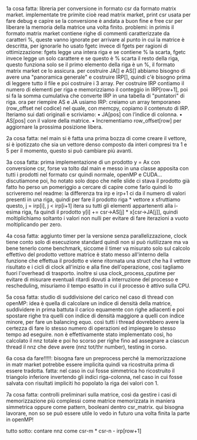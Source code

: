 1a cosa fatta: libreria per conversione in formato csr da formato matrix market. implementate tre primite cioè read matrix market, print csr usata per fare debug e capire se la conversione è andata a buon fine e free csr per liberare la memoria della matrice una volta finito. problemi: in primis il formato matrix market contiene righe di commenti caratterizzate da caratteri %, queste vanno ignorate per arrivare al punto in cui la matrice è descritta, per ignorarle ho usato fgetc invece di fgets per ragioni di ottimizzazione: fgets legge una intera riga e se contiene % la scarta, fgetc invece legge un solo carattere e se questo è % scarta il resto della riga, questo funziona solo se il primo elemento della riga è un %, il formato matrix market ce lo assicura. per costruire JA[] e AS[] abbiamo bisogno di avere una "panoramica generale" e costruire IRP[], quindi c'è bisogno prima di leggere tutto il file e poi costruire i 3 array. Per costruire IRP contiamo il numero di elementi per riga e memorizziamo il conteggio in IRP[row+1], poi si fa la somma cumulativa che converte IRP in una tabella di "puntatori" di riga. ora per riempire AS e JA usiamo IRP: creiamo un array temporaneo (row_offset nel codice) nel quale, con memcpy, copiamo il contenuto di IRP. Iteriamo sui dati originali e scriviamo:
	•	JA[pos] con l’indice di colonna.
	•	AS[pos] con il valore della matrice.
	•	Incrementiamo row_offset[row] per aggiornare la prossima posizione libera.


2a cosa fatta: nel main si è fatta una prima bozza di come creare il vettore, si è ipotizzato che sia un vettore denso composto da interi compresi tra 1 e 5 per il momento, questo si può cambiare più avanti. 

3a cosa fatta: prima implementazione di un prodotto y = Ax con conversione csr, forse va tolto dal main e messo in una classe apposita con tutti i prodotti nel formato csr quindi normale, openMP e CUDA... discutiamone poi, ho notato solo dopo che nelle slide ci stava il prodotto già fatto ho perso un pomeriggio a cercare di capire come farlo quindi lo scriveremo nel readme: la differenza tra irp e irp+1 ci da il numero di valori presenti in una riga, quindi per fare il prodotto riga * vettore x sfruttiamo questo, j = irp[i], j < irp[i+1] itera su tutti gli elementi appartenenti alla i-esima riga, fa quindi il prodotto y[i] += csr->AS[j] * x[csr->JA[j]], quindi moltiplichiamo soltanto i valori non nulli per evitare di fare iterazioni a vuoto moltiplicando per zero.

4a cosa fatta: aggiunto timer per la versione senza parallelizzazione, clock tiene conto solo di esecuzione standard quindi non si può riutilizzare ma va bene tenerlo come benchmark, siccome il timer va misurato solo sul calcolo effettivo del prodotto vettore matrice è stato messo all'interno della funzione che effettua il prodotto e viene ritornata una struct che ha il vettore risultato e i cicli di clock all'inizio e alla fine dell'operazione, così tagliamo fuori l'overhead di trasporto. inoltre si usa clock_process_cputime per evitare di misurare eventuali ritardi dovuti a interruzione del processo e rescheduling, misuriamo il tempo esatto in cui il processo è attivo sulla CPU.

5a cosa fatta: studio di suddivisione del carico nel caso di thread con openMP: idea è quella di calcolare un indice di densità della matrice, suddividere in prima battuta il carico equamente con righe adiacenti e poi spostare righe tra quelli con indice di densità maggiore a quelli con indice minore, per fare un balancing equo. così tutti i thread dovrebbero avere la certezza di fare lo stesso numero di operazioni ed impiegare lo stesso tempo ad eseguire. non è effettivamente stato implementato così, ho calcolato il nnz totale e poi ho scorso per righe fino ad assegnare a ciascun thread il nnz che deve avere (nnz tot/thr number), testing in corso.


6a cosa da fare!!!!!: bisogna fare un preprocess perché la memorizzazione in matr market potrebbe essere implicita quindi va ricostruita prima di essere tradotta. fatta: nel caso in cui fosse simmetrica ho ricostruito il triangolo inferiore invertendo gli indici riga-colonna, nel caso in cui fosse salvata con risultati impliciti ho popolato la riga dei valori con 1.


7a cosa fatta: controlli preliminari sulla matrice, così da gestire i casi di memorizzazione più complessi come matrice memorizzata in maniera simmetrica oppure come pattern, booleani dentro csr_matrix. qui bisogna lavorare, non so se può essere utile lo vedo in futuro una volta finita la parte in openMP!

tutto sotto: contare nnz come csr-m * csr-n - irp[row+1]